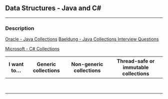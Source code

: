 ## Data Structures - Java and C#
---

### Description


[Oracle - Java Collections](https://docs.oracle.com/javase/tutorial/collections/intro/index.html)
[Baeldung - Java Collections Interview Questions](https://www.baeldung.com/java-collections-interview-questions)

[Microsoft - C# Collections](https://docs.microsoft.com/en-us/dotnet/standard/collections/)


| I want to…  | Generic collections  |  Non-generic collections |  Thread-safe or immutable collections |
|---|---|---|---|
|   |   |   |   |
|   |   |   |   |
|   |   |   |   |
|   |   |   |   |
|   |   |   |   |
|   |   |   |   |
|   |   |   |   |
|   |   |   |   |
